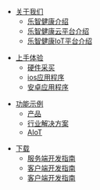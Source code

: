 <div class="homepage">
   <div class="homepage-suggest">
   </div>
<div class="homepage-docs">
<div class="appList">

* [关于我们](https://lifesense.yuque.com/home/try/hardware-buy)
   - [乐智健康介绍](https://lifesense.yuque.com/home/aboutus/introduce)
   - [乐智健康云平台介绍](https://lifesense.yuque.com/home/aboutus/introduce-cloud)
   - [乐智健康IoT平台介绍](https://lifesense.yuque.com/home/aboutus/introduce-iot)

</div>

<div class="appList">

- [上手体验](https://lifesense.yuque.com/home/try/hardware-buy)
   - [硬件采买](https://lifesense.yuque.com/home/try/hardware-buy)
   - [ios应用程序](https://lifesense.yuque.com/home/try/ios)
   - [安卓应用程序](https://lifesense.yuque.com/home/try/android)

</div>

<div class="appList">

- [功能示例](https://lifesense.yuque.com/home/try/hardware-buy)
   - [产品](https://lifesense.yuque.com/product/README)
   - [行业解决方案](https://lifesense.yuque.com/solution/README)
   - [AIoT](https://lifesense.yuque.com/AIoT/README)

</div>

<div class="appList">

- [下载](https://lifesense.yuque.com/download/README)
   - [服务端开发指南](https://lifesense.yuque.com/develop-cloud/README)
   - [客户端开发指南](https://lifesense.yuque.com/develop-native/README)
   - [客户端开发指南](https://lifesense.yuque.com/develop-native/README)

</div>
</div>
</div>


